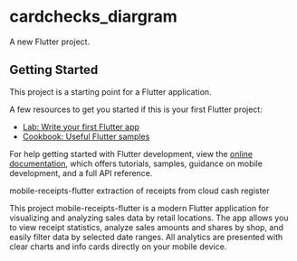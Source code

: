 # cardchecks_diargram

A new Flutter project.

## Getting Started

This project is a starting point for a Flutter application.

A few resources to get you started if this is your first Flutter project:

- [Lab: Write your first Flutter app](https://docs.flutter.dev/get-started/codelab)
- [Cookbook: Useful Flutter samples](https://docs.flutter.dev/cookbook)

For help getting started with Flutter development, view the
[online documentation](https://docs.flutter.dev/), which offers tutorials,
samples, guidance on mobile development, and a full API reference.

mobile-receipts-flutter
extraction of receipts from cloud cash register

This project mobile-receipts-flutter is a modern Flutter application for visualizing and analyzing sales data by retail locations. The app allows you to view receipt statistics, analyze sales amounts and shares by shop, and easily filter data by selected date ranges. All analytics are presented with clear charts and info cards directly on your mobile device.
